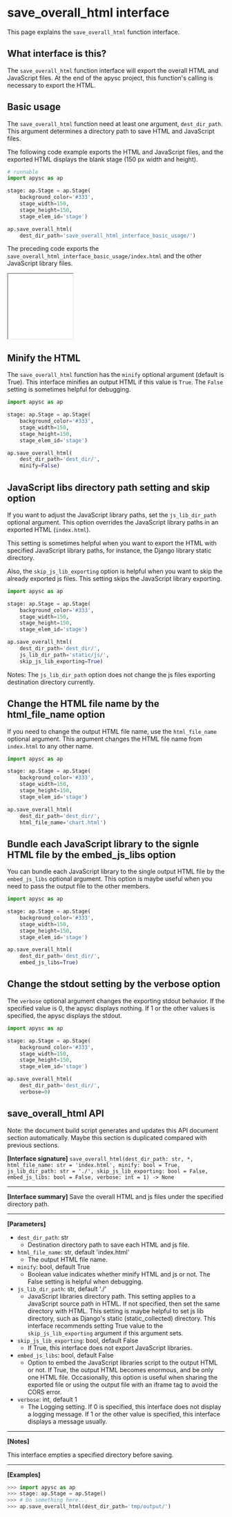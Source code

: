 # save_overall_html interface

This page explains the `save_overall_html` function interface.

## What interface is this?

The `save_overall_html` function interface will export the overall HTML and JavaScript files. At the end of the apysc project, this function's calling is necessary to export the HTML.

## Basic usage

The `save_overall_html` function need at least one argument, `dest_dir_path`. This argument determines a directory path to save HTML and JavaScript files.

The following code example exports the HTML and JavaScript files, and the exported HTML displays the blank stage (150 px width and height).

```py
# runnable
import apysc as ap

stage: ap.Stage = ap.Stage(
    background_color='#333',
    stage_width=150,
    stage_height=150,
    stage_elem_id='stage')

ap.save_overall_html(
    dest_dir_path='save_overall_html_interface_basic_usage/')
```

The preceding code exports the `save_overall_html_interface_basic_usage/index.html` and the other JavaScript library files.

<iframe src="static/save_overall_html_interface_basic_usage/index.html" width="150" height="150"></iframe>

## Minify the HTML

The `save_overall_html` function has the `minify` optional argument (default is True). This interface minifies an output HTML if this value is `True`\. The `False` setting is sometimes helpful for debugging.

```py
import apysc as ap

stage: ap.Stage = ap.Stage(
    background_color='#333',
    stage_width=150,
    stage_height=150,
    stage_elem_id='stage')

ap.save_overall_html(
    dest_dir_path='dest_dir/',
    minify=False)
```

## JavaScript libs directory path setting and skip option

If you want to adjust the JavaScript library paths, set the `js_lib_dir_path` optional argument. This option overrides the JavaScript library paths in an exported HTML (`index.html`).

This setting is sometimes helpful when you want to export the HTML with specified JavaScript library paths, for instance, the Django library static directory.

Also, the `skip_js_lib_exporting` option is helpful when you want to skip the already exported js files. This setting skips the JavaScript library exporting.

```py
import apysc as ap

stage: ap.Stage = ap.Stage(
    background_color='#333',
    stage_width=150,
    stage_height=150,
    stage_elem_id='stage')

ap.save_overall_html(
    dest_dir_path='dest_dir/',
    js_lib_dir_path='static/js/',
    skip_js_lib_exporting=True)
```

Notes: The `js_lib_dir_path` option does not change the js files exporting destination directory currently.

## Change the HTML file name by the html_file_name option

If you need to change the output HTML file name, use the `html_file_name` optional argument. This argument changes the HTML file name from `index.html` to any other name.

```py
import apysc as ap

stage: ap.Stage = ap.Stage(
    background_color='#333',
    stage_width=150,
    stage_height=150,
    stage_elem_id='stage')

ap.save_overall_html(
    dest_dir_path='dest_dir/',
    html_file_name='chart.html')
```

## Bundle each JavaScript library to the signle HTML file by the embed_js_libs option

You can bundle each JavaScript library to the single output HTML file by the `embed_js_libs` optional argument. This option is maybe useful when you need to pass the output file to the other members.

```py
import apysc as ap

stage: ap.Stage = ap.Stage(
    background_color='#333',
    stage_width=150,
    stage_height=150,
    stage_elem_id='stage')

ap.save_overall_html(
    dest_dir_path='dest_dir/',
    embed_js_libs=True)
```

## Change the stdout setting by the verbose option

The `verbose` optional argument changes the exporting stdout behavior. If the specified value is 0, the apysc displays nothing. If 1 or the other values is specified, the apysc displays the stdout.

```py
import apysc as ap

stage: ap.Stage = ap.Stage(
    background_color='#333',
    stage_width=150,
    stage_height=150,
    stage_elem_id='stage')

ap.save_overall_html(
    dest_dir_path='dest_dir/',
    verbose=0)
```

## save_overall_html API

<!-- Docstring: apysc._html.exporter.save_overall_html -->

<span class="inconspicuous-txt">Note: the document build script generates and updates this API document section automatically. Maybe this section is duplicated compared with previous sections.</span>

**[Interface signature]** `save_overall_html(dest_dir_path: str, *, html_file_name: str = 'index.html', minify: bool = True, js_lib_dir_path: str = './', skip_js_lib_exporting: bool = False, embed_js_libs: bool = False, verbose: int = 1) -> None`<hr>

**[Interface summary]** Save the overall HTML and js files under the specified directory path.<hr>

**[Parameters]**

- `dest_dir_path`: str
  - Destination directory path to save each HTML and js file.
- `html_file_name`: str, default 'index.html'
  - The output HTML file name.
- `minify`: bool, default True
  - Boolean value indicates whether minify HTML and js or not. The False setting is helpful when debugging.
- `js_lib_dir_path`: str, default './'
  - JavaScript libraries directory path. This setting applies to a JavaScript source path in HTML. If not specified, then set the same directory with HTML. This setting is maybe helpful to set js lib directory, such as Django's static (static_collected) directory. This interface recommends setting True value to the `skip_js_lib_exporting` argument if this argument sets.
- `skip_js_lib_exporting`: bool, default False
  - If True, this interface does not export JavaScript libraries.
- `embed_js_libs`: bool, default False
  - Option to embed the JavaScript libraries script to the output HTML or not. If True, the output HTML becomes enormous, and be only one HTML file. Occasionally, this option is useful when sharing the exported file or using the output file with an iframe tag to avoid the CORS error.
- `verbose`: int, default 1
  - The Logging setting. If 0 is specified, this interface does not display a logging message. If 1 or the other value is specified, this interface displays a message usually.

<hr>

**[Notes]**

This interface empties a specified directory before saving.<hr>

**[Examples]**

```py
>>> import apysc as ap
>>> stage: ap.Stage = ap.Stage()
>>> # Do something here...
>>> ap.save_overall_html(dest_dir_path='tmp/output/')
```